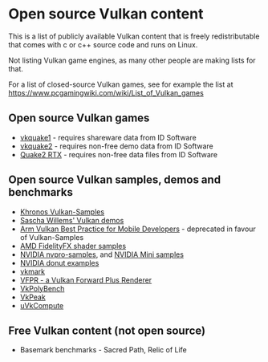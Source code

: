 Open source Vulkan content
==========================

This is a list of publicly available Vulkan content that is freely redistributable
that comes with c or c++ source code and runs on Linux.

Not listing Vulkan game engines, as many other people are making lists for that.

For a list of closed-source Vulkan games, see for example the list at
https://www.pcgamingwiki.com/wiki/List_of_Vulkan_games

Open source Vulkan games
------------------------

* [vkquake1](https://github.com/Novum/vkQuake) - requires shareware data from ID Software
* [vkquake2](https://github.com/kondrak/vkQuake2) - requires non-free demo data from ID Software
* [Quake2 RTX](https://github.com/NVIDIA/Q2RTX) - requires non-free data files from ID Software

Open source Vulkan samples, demos and benchmarks
------------------------------------------------

* [Khronos Vulkan-Samples](https://github.com/khronosGroup/Vulkan-samples)
* [Sascha Willems' Vulkan demos](https://github.com/SaschaWillems/Vulkan)
* [Arm Vulkan Best Practice for Mobile Developers](https://github.com/ARM-software/vulkan_best_practice_for_mobile_developers) - deprecated in favour of Vulkan-Samples
* [AMD FidelityFX shader samples](https://github.com/GPUOpen-Effects/FidelityFX)
* [NVIDIA nvpro-samples](https://github.com/nvpro-samples/build_all), and [NVIDIA Mini samples](https://github.com/nvpro-samples/vk_mini_samples)
* [NVIDIA donut examples](https://github.com/NVIDIAGameWorks/donut_examples)
* [vkmark](https://github.com/vkmark/vkmark)
* [VFPR - a Vulkan Forward Plus Renderer](https://github.com/WindyDarian/Vulkan-Forward-Plus-Renderer)
* [VkPolyBench](https://github.com/ElsevierSoftwareX/SOFTX_2020_86)
* [VkPeak](https://github.com/nihui/vkpeak)
* [uVkCompute](https://github.com/google/uVkCompute)

Free Vulkan content (not open source)
-------------------------------------

* Basemark benchmarks - Sacred Path, Relic of Life
